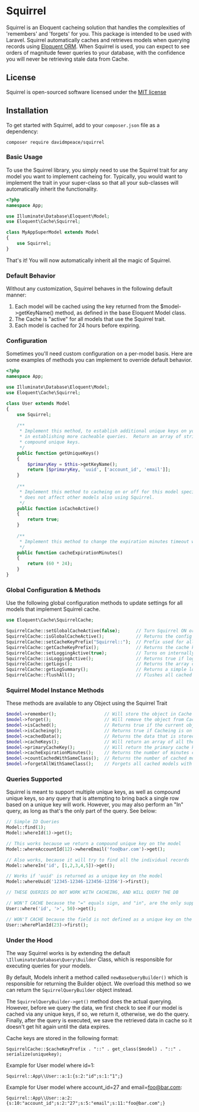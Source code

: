 # Squirrel

Squirrel is an Eloquent cacheing solution that handles the complexities of 'remembers' and 'forgets' for you.  This package is intended to be used with Laravel.  Squirrel automatically caches and retrieves models when querying records using [Eloquent ORM](http://laravel.com/docs/eloquent).  When Squirrel is used, you can expect to see orders of magnitude fewer queries to your database, with the confidence you will never be retrieving stale data from Cache.

## License

Squirrel is open-sourced software licensed under the [MIT license](http://opensource.org/licenses/MIT)

## Installation

To get started with Squirrel, add to your `composer.json` file as a dependency:

    composer require davidmpeace/squirrel

### Basic Usage

To use the Squirrel library, you simply need to use the Squirrel trait for any model you want to implement cacheing for.  Typically, you would want to implement the trait in your super-class so that all your sub-classes will automatically inherit the functionality.

```php
<?php
namespace App;

use Illuminate\Database\Eloquent\Model;
use Eloquent\Cache\Squirrel;

class MyAppSuperModel extends Model
{
    use Squirrel;
}
```

That's it!  You will now automatically inherit all the magic of Squirrel.

### Default Behavior

Without any customization, Squirrel behaves in the following default manner:

1) Each model will be cached using the key returned from the $model->getKeyName() method, as defined in the base Eloquent Model class.
2) The Cache is "active" for all models that use the Squirrel trait.
3) Each model is cached for 24 hours before expiring.

### Configuration

Sometimes you'll need custom configuration on a per-model basis.  Here are some examples of methods you can implement to override default behavior.

```php
<?php
namespace App;

use Illuminate\Database\Eloquent\Model;
use Eloquent\Cache\Squirrel;

class User extends Model
{
    use Squirrel;
    
    /**
     * Implement this method, to establish additional unique keys on your table.  Doing this gives Squirrel more power
     * in establishing more cacheable queries.  Return an array of string column names, or nested arrays for 
     * compound unique keys.
     */
    public function getUniqueKeys()
    {
        $primaryKey = $this->getKeyName();
        return [$primaryKey, 'uuid', ['account_id', 'email']];
    }
    
    /**
     * Implement this method to cacheing on or off for this model specifically.  Returning false on this method
     * does not affect other models also using Squirrel.
     */
    public function isCacheActive()
    {
        return true; 
    }
    
    /**
     * Implement this method to change the expiration minutes timeout when cacheing this model.
     */
    public function cacheExpirationMinutes()
    {
        return (60 * 24); 
    }
}
```

### Global Configuration & Methods

Use the following global configuration methods to update settings for all models that implement Squirrel cache.

```php
use Eloquent\Cache\SquirrelCache;

SquirrelCache::setGlobalCacheActive(false);      // Turn Squirrel ON or OFF globally
SquirrelCache::isGlobalCacheActive();            // Returns the config value if Squirrel is active or not globally.
SquirrelCache::setCacheKeyPrefix("Squirrel::");  // Prefix used for all stored Cache Keys
SquirrelCache::getCacheKeyPrefix();              // Returns the cache key prefix
SquirrelCache::setLoggingActive(true);           // Turns on internally logging for cache hits\misses, and DB queries.
SquirrelCache::isLoggingActive();                // Returns true if logging is enabled.
SquirrelCache::getLogs();                        // Returns the array of logs that were generated so far from Squirrel.
SquirrelCache::getLogSummary();                  // Returns a simple log summary of hits, misses, and DB queries.
SquirrelCache::flushAll();                       // Flushes all cached models from Squirrel
```

### Squirrel Model Instance Methods

These methods are available to any Object using the Squirrel Trait

```php
$model->remember();                  // Will store the object in Cache
$model->forget();                    // Will remove the object from Cache
$model->isCached();                  // Returns true if the current object is stored in cache.
$model->isCacheing();                // Returns true if Cacheing is on for this model
$model->cachedData();                // Returns the data that is stored in cache for this object.
$model->cacheKeys();                 // Will return an array of all the Cache keys used to store the object
$model->primaryCacheKey();           // Will return the primary cache key for the object.
$model->cacheExpirationMinutes();    // Returns the number of minutes cache records stay available.
$model->countCachedWithSameClass();  // Returns the number of cached models with the same class.
$model->forgetAllWithSameClass();    // Forgets all cached models with the same class.
```

### Queries Supported

Squirrel is meant to support multiple unique keys, as well as compound unique keys, so any query that is attempting to bring back a single row based on a unique key will work.  However, you may also perform an "In" query, as long as that's the only part of the query.  See below:

```php
// Simple ID Queries
Model::find(1);
Model::whereId(1)->get();

// This works because we return a compound unique key on the model
Model::whereAccountId(12)->whereEmail('foo@bar.com')->get();  

// Also works, because it will try to find all the individual records
Model::whereIn('id', [1,2,3,4,5])->get(); 

// Works if 'uuid' is returned as a unique key on the model
Model::whereUuid('12345-12346-123456-12356')->first(); 

// THESE QUERIES DO NOT WORK WITH CACHEING, AND WILL QUERY THE DB

// WON'T CACHE because the "=" equals sign, and "in", are the only supported operators.
User::where('id', '>', 50)->get();

// WON'T CACHE because the field is not defined as a unique key on the model
User::wherePlanId(23)->first();
```

### Under the Hood

The way Squirrel works is by extending the default `\Illuminate\Database\Query\Builder` Class, which is responsible for executing queries for your models.

By default, Models inherit a method called `newBaseQueryBuilder()` which is responsible for returning the Builder object.  We overload this method so we can return the `SquirrelQueryBuilder` object instead.

The `SquirrelQueryBuilder->get()` method does the actual querying.  However, before we query the data, we first check to see if our model is cached via any unique keys, if so, we return it, otherwise, we do the query.  Finally, after the query is executed, we save the retrieved data in cache so it doesn't get hit again until the data expires.

Cache keys are stored in the following format:

`SquirrelCache::$cacheKeyPrefix . "::" . get_class($model) . "::" . serialize(uniquekey);`

Example for User model where id=1:

`Squirrel::App\\User::a:1:{s:2:"id";s:1:"1";}`

Example for User model where account_id=27 and email=foo@bar.com:

`Squirrel::App\\User::a:2:{s:10:"account_id";s:2:"27";s:5:"email";s:11:"foo@bar.com";}`
